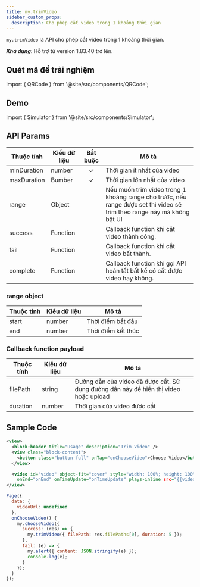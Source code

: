 ```yaml
---
title: my.trimVideo
sidebar_custom_props:
  description: Cho phép cắt video trong 1 khoảng thời gian
---
```


`my.trimVideo` là API cho phép cắt video trong 1 khoảng thời gian.

**_Khả dụng_**: Hỗ trợ từ version 1.83.40 trở lên.

## Quét mã để trải nghiệm

import { QRCode } from '@site/src/components/QRCode';

<QRCode page="pages/api/trim-video/index" />

## Demo

import { Simulator } from '@site/src/components/Simulator';

<Simulator page="pages/api/trim-video/index" />

## API Params

| Thuộc tính  | Kiểu dữ liệu | Bắt buộc | Mô tả                                                                                                                   |
| ----------- | ------------ | :------: | ----------------------------------------------------------------------------------------------------------------------- |
| minDuration | number       |    ✓     | Thời gian ít nhất của video                                                                                             |
| maxDuration | Bumber       |    ✓     | Thời gian lớn nhất của video                                                                                            |
| range       | Object       |          | Nếu muốn trim video trong 1 khoảng range cho trước, nếu range được set thì video sẽ trim theo range này mà không bật UI |
| success     | Function     |          | Callback function khi cắt video thành công.                                                                             |
| fail        | Function     |          | Callback function khi cắt video bất thành.                                                                              |
| complete    | Function     |          | Callback function khi gọi API hoàn tất bất kể có cắt được video hay không.                                              |

### range object

| Thuộc tính | Kiểu dữ liệu | Mô tả              |
| ---------- | ------------ | ------------------ |
| start      | number       | Thời điểm bắt đầu  |
| end        | number       | Thời điểm kết thúc |

### Callback function payload

| Thuộc tính | Kiểu dữ liệu | Mô tả                                                                                |
| ---------- | ------------ | ------------------------------------------------------------------------------------ |
| filePath   | string       | Đường dẫn của video đã được cắt. Sử dụng đường dẫn này để hiển thị video hoặc upload |
| duration   | number       | Thời gian của video được cắt                                                         |

## Sample Code

```xml
<view>
  <block-header title="Usage" description="Trim Video" />
  <view class="block-content">
    <button class="button-full" onTap="onChooseVideo">Choose Video</button>
  </view>

  <video id="video" object-fit="cover" style="width: 100%; height: 100%;" onPlay="onPlay" onPause="onPause"
    onEnd="onEnd" onTimeUpdate="onTimeUpdate" plays-inline src="{{videoUrl}}" />
</view>
```

```js
Page({
  data: {
    videoUrl: undefined
  },
  onChooseVideo() {
    my.chooseVideo({
      success: (res) => {
        my.trimVideo({ filePath: res.filePaths[0], duration: 5 });
      },
      fail: (e) => {
        my.alert({ content: JSON.stringify(e) });
        console.log(e);
      }
    });
  }
});
```
